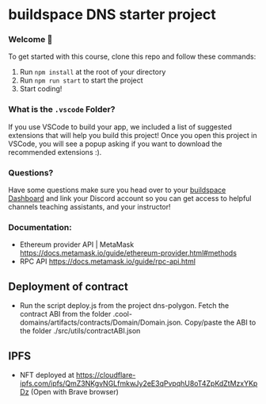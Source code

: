 # buildspace DNS starter project

### **Welcome 👋**

To get started with this course, clone this repo and follow these commands:

1. Run `npm install` at the root of your directory
2. Run `npm run start` to start the project
3. Start coding!

### What is the `.vscode` Folder?
If you use VSCode to build your app, we included a list of suggested extensions that will help you build this project! Once you open this project in VSCode, you will see a popup asking if you want to download the recommended extensions :).


### **Questions?**
Have some questions make sure you head over to your [buildspace Dashboard](https://app.buildspace.so/) and link your Discord account so you can get access to helpful channels teaching assistants, and your instructor!

### Documentation:

- Ethereum provider API | MetaMask <https://docs.metamask.io/guide/ethereum-provider.html#methods>
- RPC API <https://docs.metamask.io/guide/rpc-api.html>

## Deployment of contract

- Run the script deploy.js from the project dns-polygon. Fetch the contract ABI from the folder .cool-domains/artifacts/contracts/Domain/Domain.json. Copy/paste the ABI to the folder ./src/utils/contractABI.json


## IPFS

- NFT deployed at https://cloudflare-ipfs.com/ipfs/QmZ3NKgvNGLfmkwJy2eE3qPvpqhU8oT4ZpKdZtMzxYKpDz (Open with Brave browser)